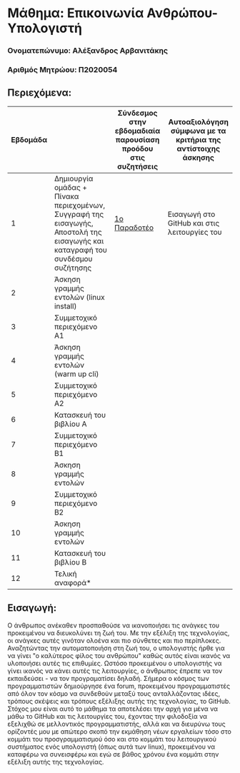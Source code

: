 # Μάθημα: Επικοινωνία Ανθρώπου-Υπολογιστή

### Ονοματεπώνυμο: Αλέξανδρος Αρβανιτάκης
### Αριθμός Μητρώου: Π2020054


## Περιεχόμενα:

| Εβδομάδα |  | Σύνδεσμος στην εβδομαδιαία παρουσίαση προόδου στις συζητήσεις | Αυτοαξιολόγηση σύμφωνα με τα κριτήρια της αντίστοιχης άσκησης |
| --- | --- | --- | --- |
| 1 |  Δημιουργία ομάδας + Πίνακα περιεχομένων, Συγγραφή της εισαγωγής, Αποστολή της εισαγωγής και καταγραφή του συνδέσμου συζήτησης | [1ο Παραδοτέο](https://github.com/p20arva/hci/blob/2020054/projects/2020054/README.md#%CE%B5%CE%B9%CF%83%CE%B1%CE%B3%CF%89%CE%B3%CE%AE) | Εισαγωγή στο GitHub και στις λειτουργίες του |
| 2 | Άσκηση γραμμής εντολών (linux install) | | |
| 3 | Συμμετοχικό περιεχόμενο A1 | | |
| 4 | Άσκηση γραμμής εντολών (warm up cli) | | |
| 5 | Συμμετοχικό περιεχόμενο A2 | | |
| 6 | Κατασκευή του βιβλίου Α | | |
| 7 | Συμμετοχικό περιεχόμενο B1 | | |
| 8 | Άσκηση γραμμής εντολών | | |
| 9 | Συμμετοχικό περιεχόμενο B2 | | |
| 10 | Άσκηση γραμμής εντολών | | |
| 11 | Κατασκευή του βιβλίου Β | | |
| 12 | Τελική αναφορά* | | |

## Εισαγωγή:

Ο άνθρωπος ανέκαθεν προσπαθούσε να ικανοποιήσει τις ανάγκες του προκειμένου να διευκολύνει τη ζωή του. Με την εξέλιξη της τεχνολογίας, οι ανάγκες αυτές γινόταν ολοένα και πιο σύνθετες και πιο περίπλοκες. Αναζητώντας την αυτοματοποιήση στη ζωή του, ο υπολογιστής ήρθε για να γίνει "ο καλύτερος φίλος του ανθρώπου" καθώς αυτός είναι ικανός να υλοποιήσει αυτές τις επιθυμίες. Ωστόσο προκειμένου ο υπολογιστής να γίνει ικανός να κάνει αυτές τις λειτουργίες, ο άνθρωπος έπρεπε να τον εκπαιδεύσει - να τον προγραματίσει δηλαδή. Σήμερα ο κόσμος των προγραμματιστών δημιούργησε ένα forum, προκειμένου προγραμματιστές από όλον τον κόσμο να συνδεθούν μεταξύ τους ανταλλάζοντας ιδέες, τρόπους σκέψεις και τρόπους εξέλιξης αυτής της τεχνολογίας, το GitHub.
Στόχος μου είναι αυτό το μάθημα τα αποτελέσει την αρχή για μένα να μάθω το GitHub και τις λειτουργίες του, έχοντας την φιλοδοξία να εξελιχθώ σε μελλοντικός προγραμματιστής, αλλά και να διευρύνω τους ορίζοντές μου με απώτερο σκοπό την εκμάθηση νέων εργαλείων τόσο στο κομμάτι του προσγραμματισμού όσο και στο κομμάτι του λειτουργικού συστήματος ενός υπολογιστή (όπως αυτά των linux), προκειμένου να καταφέρω να συνεισφέρω και εγώ σε βάθος χρόνου ένα κομμάτι στην εξέλιξη αυτής της τεχνολογίας.
